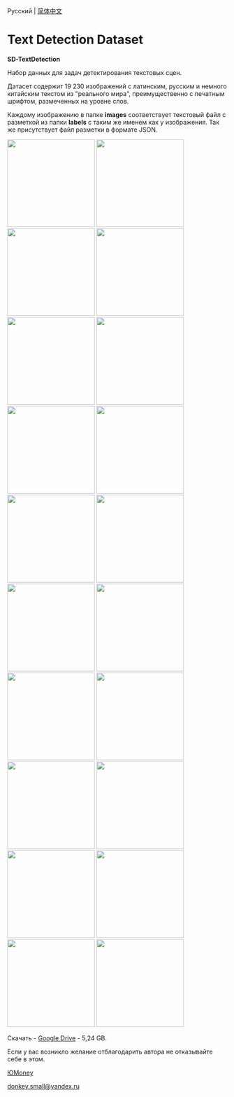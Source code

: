 Русский | <a href="https://github.com/DonkeySmall/TextDetectionDataset/blob/main/README_ch.md">简体中文</a>

# Text Detection Dataset

<b>SD-TextDetection</b>

Набор данных для задач детектирования текстовых сцен.

Датасет содержит 19 230 изображений с латинским, русским и немного китайским текстом из "реального мира", преимущественно с печатным шрифтом, размеченных на уровне слов.

Каждому изображению в папке <b>images</b> соответствует текстовый файл с разметкой из папки <b>labels</b> с таким же именем как у изображения.
Так же присутствует файл разметки в формате JSON.


<img src="https://user-images.githubusercontent.com/66531939/219589676-8d031575-65b5-4ce6-b71a-8a17ede1a806.jpg" width="200" height="200"> <img src="https://user-images.githubusercontent.com/66531939/219589797-edb2a56b-1861-49d3-ab3c-a060c8ecc590.jpg" width="200" height="200">
<img src="https://user-images.githubusercontent.com/66531939/219590050-81a08444-ad37-4416-8555-dfed7cc82287.jpg" width="200" height="200">
<img src="https://user-images.githubusercontent.com/66531939/219590093-02a61f8f-30f0-4280-bbbd-7e4b4e3b1a3a.jpg" width="200" height="200">
<img src="https://user-images.githubusercontent.com/66531939/219590174-2aebfc5f-3522-41eb-a09d-2bc41d731c4b.jpg" width="200" height="200">
<img src="https://user-images.githubusercontent.com/66531939/219590197-dd34d047-ab55-4eee-bc88-845729be58cc.jpg" width="200" height="200">
<img src="https://user-images.githubusercontent.com/66531939/219590247-78e73e33-7596-4066-8193-686a14209f4a.jpg" width="200" height="200">
<img src="https://user-images.githubusercontent.com/66531939/219590374-210c7abd-8e81-42eb-bc4f-99cca107f713.jpg" width="200" height="200">
<img src="https://user-images.githubusercontent.com/66531939/219590442-3f6afe0f-1fea-4c56-a12d-b74cdba3a957.jpg" width="200" height="200">
<img src="https://user-images.githubusercontent.com/66531939/219590666-05d13c17-2fb6-4d89-9cbb-08ea55a439c9.jpg" width="200" height="200">
<img src="https://user-images.githubusercontent.com/66531939/219590841-c82b32af-0f8f-4fea-b9d8-bef5d720cbcd.jpg" width="200" height="200">
<img src="https://user-images.githubusercontent.com/66531939/219932933-52e8be3d-cd04-4826-abc4-52d88c350b2d.jpg" width="200" height="200">
<img src="https://user-images.githubusercontent.com/66531939/219933017-44ba54f0-4639-48c3-91d6-e9cadb77836d.jpg" width="200" height="200">
<img src="https://user-images.githubusercontent.com/66531939/219933018-2d684f2b-b129-432f-aa2e-c25b573e86b8.jpg" width="200" height="200">
<img src="https://user-images.githubusercontent.com/66531939/219933019-e999af31-7512-45f4-9c64-3fff0da0fd4e.jpg" width="200" height="200">
<img src="https://user-images.githubusercontent.com/66531939/219933020-460d3694-0989-48ad-b5b5-d6cbdce47a9d.jpg" width="200" height="200">
<img src="https://user-images.githubusercontent.com/66531939/220335509-03b6b51a-c0e0-4bfa-8022-3eb8db553155.jpg" width="200" height="200">
<img src="https://user-images.githubusercontent.com/66531939/220335515-c8858944-d799-4a00-a724-49bd002a574b.jpg" width="200" height="200">
<img src="https://user-images.githubusercontent.com/66531939/220335517-3a4d88fc-3332-49a6-89e9-708f6c7ca426.jpg" width="200" height="200">
<img src="https://user-images.githubusercontent.com/66531939/220335519-e6b2a98b-ccd3-40ff-9d3b-26a000993c1b.jpg" width="200" height="200">


Скачать - <a href="https://drive.google.com/file/d/1TR-kmQH47u0WO91mwf3OhE5Ldpnmetjj/view?usp=share_link">Google Drive</a> - 5,24 GB.

Если у вас возникло желание отблагодарить автора не отказывайте себе в этом.

<a href="https://yoomoney.ru/to/4100118123680098">ЮMoney</a>

donkey.small@yandex.ru
